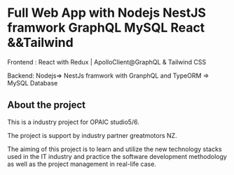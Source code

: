 # Full Web App with Nodejs NestJS framwork GraphQL MySQL  React &&Tailwind

   Frontend : React with Redux | ApolloClient@GraphQL & Tailwind CSS
   
   Backend: Nodejs=> NestJs framwork with GranphQL and TypeORM => MySQL Database

## About the project

   This is a industry project for OPAIC studio5/6.
   
   The project is support by industry partner greatmotors NZ.
   
   The aiming of this project is to learn and utilize the new technology stacks used in the IT industry and practice the software development methodology as well as the project management in real-life case. 
  
